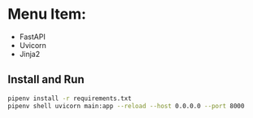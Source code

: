 # Menu Item: 
 - FastAPI
 - Uvicorn
 - Jinja2

## Install and Run
```bash
pipenv install -r requirements.txt
pipenv shell uvicorn main:app --reload --host 0.0.0.0 --port 8000
```